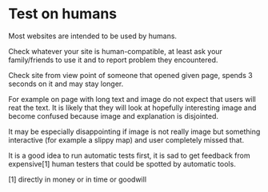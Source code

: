 # Test on humans

Most websites are intended to be used by humans.

Check whatever your site is human-compatible, at least ask your family/friends to use it and to report problem they encountered.

Check site from view point of someone that opened given page, spends 3 seconds on it and may stay longer.

For example on page with long text and image do not expect that users will reat the text. It is likely that they will look at hopefully interesting image and become confused because image and explanation is disjointed.

It may be especially disappointing if image is not really image but something interactive (for example a slippy map) and user completely missed that.

It is a good idea to run automatic tests first, it is sad to get feedback from expensive[1] human testers that could be spotted by automatic tools.


[1] directly in money or in time or goodwill
